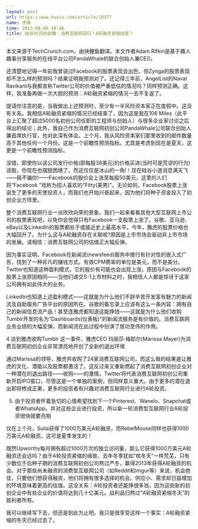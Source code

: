 ```yaml
---
layout: post
url: https://www.huxiu.com/article/18377
name: 虎嗅
time: 2013-08-06 18:46
title: 硅谷VC风向前瞻：消费互联网回归？A轮融资紧缩结束？
---
```

本文来源于TechCrunch.com，由快鲤鱼翻译。本文作者Adam Rifkin是基于趣人趣事分享服务的在线平台公司PandaWhale的联合创始人兼CEO。

还清楚地记得一年前我曾说过Facebook的股票表现会出色，但Zynga的股票表现却不怎么样的预测吗？结果证明我预测对了。还记得三年前，AngelList的Naval Ravikant与我都宣称Twitter公司的价值被严重低估的情况吗？同样预测正确。这样，我准备再做一次大胆的预测：A轮融资紧缩的情况一去不复返了。

提请你注意的是，当我做出上述预测时，至少有一半风险资本家正在度假中。这没有关系。我相信A轮融资紧缩的情况已经结束了，因为这是我在106 Miles（此平台上汇聚了超过5000名初创公司任职的工程师与创始人）与很多企业家讨论之后得出的结论；此外，我自己作为消费互联网初创公司PandaWhale公司联合创始人兼首席执行官，也对此深有体会。上个月，我从风险资本家们那里收到的邮件数量高于其他任何一个月份。这是一个前瞻性预测指标。尤其是考虑到现在是夏天，这更是一个前瞻性预测指标。

没错，即使你以该公司发行价格(即每股38美元)的价格买进(当时可是荒谬的行为)该股，你现在也摆脱困境了。而这仅仅是冰山的一角!！现在硅谷小道消息满天飞——我不骗你!——Facebook的股价会上涨至每股50美元，这里的人们将“Facebook ”戏称为招人喜欢的“Fitty(美男)”。无论如何，Facebook股票上涨诞生了更多的天使投资人，而我们也开始兴奋起来，因为他们将种子资金投入了初创企业方阵里。

整个消费互联网行业一派欣欣向荣的景象。我们一起来看看其他大型互联网上市公司的股票表现吧，以免你会觉得只有Facebook一支股票上涨了。谷歌、亚马逊、eBay以及LinkedIn的股票都处于或接近史上最高水平。今年，雅虎的股票价格也大幅回升了。为什么这与A轮融资存在关联呢?原因是上市市场会驱动非上市市场的发展。请相信：消费互联网公司的估值正大幅反弹。

因为事实证明，Facebook在新闻流(newsfeed)服务中推行有针对性的嵌入式广告，找到了一种非凡的赚钱方式。有效CPM费率的单位是美元，而不是美分。Twitter也知道这种盈利模式，它的股价有可能也会出现上涨，原因与Facebook的股票上涨原因相同——当他们递交S-1上市材料之时，我相信人人都是惊讶于这家公司拥有如此伟大的业务。

LinkedIn也知道上述盈利模式——这就是为什么他们不辞辛苦开发富有魅力的新闻流及自助服务广告平台的原因所在。谷歌的备忘录上应该有这么一条内容：拥有自己的新闻信息流产品！甚至连雅虎都知道这能挣钱——这就是为什么他们收购Tumblr开发的名为“Dashboards(仪表板)”的新闻流服务是有价值的。消费互联网业务业绩的大幅反弹，而新闻流在此过程中扮演了居功至伟的作用。

4.谈到雅虎收购Tumblr 这一事件，雅虎CEO 玛丽莎·梅耶尔(Marissa Mayer)为消费互联网初创企业非常漂亮地开创了全新的退出环境

通过Marissa的领导，雅虎共收购了24家消费互联网公司，而这么做的结果是让雅虎的文化、潜能以及股票都激活了。这反过来又重新燃起了消费互联网初创企业对一种潜在的退出路径——收购——的激情。Twitter将代表消费互联网初创公司重新开启IPO窗口，尽管这是一个单独的案例，但同样意义重大。由于更多的潜在退出即将修成正果，更多的投资者有兴趣对消费互联网行业进行A轮投资。

5. 由于投资者怀着急切的心情希望找到下一个Pinterest、Wanelo、Snapchat或者WhatsApp，并对这些企业进行投资，所以新一轮消费型互联网行业A轮投资很快就要亮相

仅在上个月，Sulia获得了1000万美元A轮融资，而RebelMouse同样也获得1000万美元A轮融资。这可是夏季发生的！

既然Upworthy每月拥有超过1000万次的独立访问量，那么它获得1000万美元A轮融资还会远吗？由于A轮投资紧缩的缘故，去年冬季犹如“核冬天”一样荒芜，只有少数位于后种子期的消费互联网初创公司熬过严冬，赢得2013年获得A轮融资的机会。对于那些尚未融资的消费型互联网公司（如Reddit和Imgur等）来说，机会绝佳，只要他们想获得融资，他们将拥有很多选择的机会。供应小、需求却日益增加的环境意味着更高的估值。这没关系：A轮投资者还能挣很多钱，因为这些新的初创企业中有些企业的价值将达到几十亿美元。战利品归熬过“A轮融资紧缩冬天”的胜利者所有。

我可以继续写下去，但还是到此为止吧。我只是很享受这样一个事实：A轮融资紧缩的冬天已经过去了。


